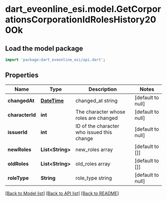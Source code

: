 # dart_eveonline_esi.model.GetCorporationsCorporationIdRolesHistory200Ok

## Load the model package
```dart
import 'package:dart_eveonline_esi/api.dart';
```

## Properties
Name | Type | Description | Notes
------------ | ------------- | ------------- | -------------
**changedAt** | [**DateTime**](DateTime.md) | changed_at string | [default to null]
**characterId** | **int** | The character whose roles are changed | [default to null]
**issuerId** | **int** | ID of the character who issued this change | [default to null]
**newRoles** | **List&lt;String&gt;** | new_roles array | [default to []]
**oldRoles** | **List&lt;String&gt;** | old_roles array | [default to []]
**roleType** | **String** | role_type string | [default to null]

[[Back to Model list]](../README.md#documentation-for-models) [[Back to API list]](../README.md#documentation-for-api-endpoints) [[Back to README]](../README.md)


